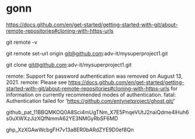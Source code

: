 # gonn
https://docs.github.com/en/get-started/getting-started-with-git/about-remote-repositories#cloning-with-https-urls

git remote -v

git remote set-url origin git@github.com:adv-it/mysuperproject1.git

git clone git@github.com:adv-it/mysuperproject1.git

remote: Support for password authentication was removed on August 13, 2021.
remote: Please see https://docs.github.com/en/get-started/getting-started-with-git/about-remote-repositories#cloning-with-https-urls for information on currently recommended modes of authentication.
fatal: Authentication failed for 'https://github.com/entynetproject/ghost.git/'


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


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
